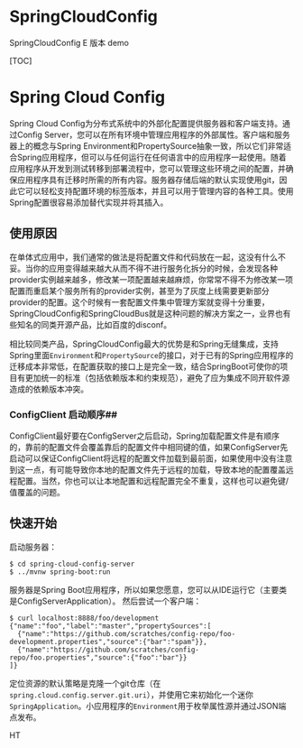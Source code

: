 # SpringCloudConfig
SpringCloudConfig E 版本 demo

[TOC]

# Spring Cloud Config

Spring Cloud Config为分布式系统中的外部化配置提供服务器和客户端支持。通过Config Server，您可以在所有环境中管理应用程序的外部属性。客户端和服务器上的概念与Spring Environment和PropertySource抽象一致，所以它们非常适合Spring应用程序，但可以与任何运行在任何语言中的应用程序一起使用。随着应用程序从开发到测试转移到部署流程中，您可以管理这些环境之间的配置，并确保应用程序具有迁移时所需的所有内容。服务器存储后端的默认实现使用git，因此它可以轻松支持配置环境的标签版本，并且可以用于管理内容的各种工具。使用Spring配置很容易添加替代实现并将其插入。

## 使用原因

在单体式应用中，我们通常的做法是将配置文件和代码放在一起，这没有什么不妥。当你的应用变得越来越大从而不得不进行服务化拆分的时候，会发现各种provider实例越来越多，修改某一项配置越来越麻烦，你常常不得不为修改某一项配置而重启某个服务所有的provider实例，甚至为了灰度上线需要更新部分provider的配置。这个时候有一套配置文件集中管理方案就变得十分重要，SpringCloudConfig和SpringCloudBus就是这种问题的解决方案之一，业界也有些知名的同类开源产品，比如百度的disconf。

相比较同类产品，SpringCloudConfig最大的优势是和Spring无缝集成，支持Spring里面`Environment`和`PropertySource`的接口，对于已有的Spring应用程序的迁移成本非常低，在配置获取的接口上是完全一致，结合SpringBoot可使你的项目有更加统一的标准（包括依赖版本和约束规范），避免了应为集成不同开软件源造成的依赖版本冲突。

### ConfigClient 启动顺序##

ConfigClient最好要在ConfigServer之后启动，Spring加载配置文件是有顺序的，靠前的配置文件会覆盖靠后的配置文件中相同键的值，如果ConfigServer先启动可以保证ConfigClient将远程的配置文件加载到最前面，如果使用中没有注意到这一点，有可能导致你本地的配置文件先于远程的加载，导致本地的配置覆盖远程配置。当然，你也可以让本地配置和远程配置完全不重复，这样也可以避免键/值覆盖的问题。



## 快速开始

启动服务器：

```
$ cd spring-cloud-config-server
$ ../mvnw spring-boot:run
```

服务器是Spring Boot应用程序，所以如果您愿意，您可以从IDE运行它（主要类是ConfigServerApplication）。 然后尝试一个客户端：

~~~shell
$ curl localhost:8888/foo/development
{"name":"foo","label":"master","propertySources":[
  {"name":"https://github.com/scratches/config-repo/foo-development.properties","source":{"bar":"spam"}},
  {"name":"https://github.com/scratches/config-repo/foo.properties","source":{"foo":"bar"}}
]}
~~~
定位资源的默认策略是克隆一个git仓库（在`spring.cloud.config.server.git.uri`），并使用它来初始化一个迷你`SpringApplication`。小应用程序的`Environment`用于枚举属性源并通过JSON端点发布。

HT
